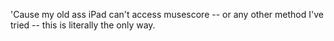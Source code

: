 'Cause my old ass iPad can't access musescore -- or any other method I've tried -- this is literally the only way.
